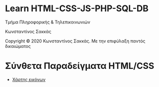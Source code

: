 <html>
<body>
<h1> Learn HTML-CSS-JS-PHP-SQL-DB</h1>
<p> Τμήμα Πληροφορικής & Τηλεπικοινωνιών </p>
<p> Κωνσταντίνος Σακκάς</p>
<p>Copyright © 2020 Κωνσταντίνος Σακκάς. Με την επιφύλαξη παντός δικαιώματος</p>
<h1></h1>

<h1>Σύνθετα Παραδείγματα HTML/CSS</h1>
<ul>

<li><a href="./Code greek/image_maps.html" target="_blank">Χάρτης εικόνων</a></li>

</ul>
</body>
</html>

